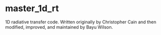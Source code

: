# master_1d_rt

1D radiative transfer code. Written originally by Christopher Cain and then modified, improved, and maintained by Bayu Wilson.
